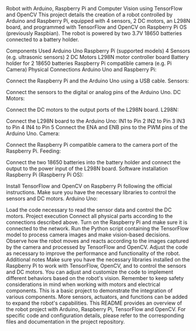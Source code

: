 Robot with Arduino, Raspberry Pi and Computer Vision using TensorFlow and OpenCV
This project details the creation of a robot controlled by Arduino and Raspberry Pi, equipped with 4 sensors, 2 DC motors, an L298N board, and programmed with TensorFlow and OpenCV on Raspberry Pi OS (previously Raspbian). The robot is powered by two 3.7V 18650 batteries connected to a battery holder.

Components Used
Arduino Uno
Raspberry Pi (supported models)
4 Sensors (e.g. ultrasonic sensors)
2 DC Motors
L298N motor controller board
Battery holder for 2 18650 batteries
Raspberry Pi compatible camera (e.g. Pi Camera)
Physical Connections
Arduino Uno and Raspberry Pi:

Connect the Raspberry Pi and the Arduino Uno using a USB cable.
Sensors:

Connect the sensors to the digital or analog pins of the Arduino Uno.
DC Motors:

Connect the DC motors to the output ports of the L298N board.
L298N:

Connect the L298N board to the Arduino Uno:
IN1 to Pin 2
IN2 to Pin 3
IN3 to Pin 4
IN4 to Pin 5
Connect the ENA and ENB pins to the PWM pins of the Arduino Uno.
Camera:

Connect the Raspberry Pi compatible camera to the camera port of the Raspberry Pi.
Feeding:

Connect the two 18650 batteries into the battery holder and connect the output to the power input of the L298N board.
Software installation
Raspberry Pi (Raspberry Pi OS):

Install TensorFlow and OpenCV on Raspberry Pi following the official instructions.
Make sure you have the necessary libraries to control the sensors and DC motors.
Arduino Uno:

Load the code necessary to read the sensor data and control the DC motors.
Project execution
Connect all physical parts according to the connections described above.
Turn on the Raspberry Pi and make sure it is connected to the network.
Run the Python script containing the TensorFlow model to process camera images and make vision-based decisions.
Observe how the robot moves and reacts according to the images captured by the camera and processed by TensorFlow and OpenCV.
Adjust the code as necessary to improve the performance and functionality of the robot.
Additional notes
Make sure you have the necessary libraries installed on the Raspberry Pi to work with TensorFlow, OpenCV, and to control the sensors and DC motors.
You can adjust and customize the code to implement different behaviors based on the robot's vision.
Remember to keep safety considerations in mind when working with motors and electrical components.
This is a basic project to demonstrate the integration of various components. More sensors, actuators, and functions can be added to expand the robot's capabilities.
This README provides an overview of the robot project with Arduino, Raspberry Pi, TensorFlow and OpenCV. For specific code and configuration details, please refer to the corresponding files and documentation in the project repository.




